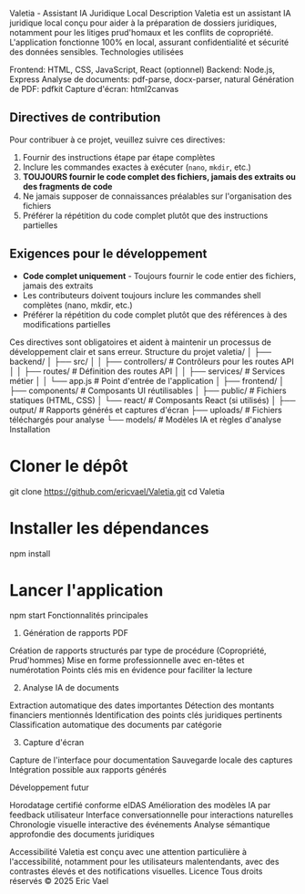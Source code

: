 Valetia - Assistant IA Juridique Local
Description
Valetia est un assistant IA juridique local conçu pour aider à la préparation de dossiers juridiques, notamment pour les litiges prud'homaux et les conflits de copropriété. L'application fonctionne 100% en local, assurant confidentialité et sécurité des données sensibles.
Technologies utilisées

Frontend: HTML, CSS, JavaScript, React (optionnel)
Backend: Node.js, Express
Analyse de documents: pdf-parse, docx-parser, natural
Génération de PDF: pdfkit
Capture d'écran: html2canvas

## Directives de contribution

Pour contribuer à ce projet, veuillez suivre ces directives:

1. Fournir des instructions étape par étape complètes
2. Inclure les commandes exactes à exécuter (`nano`, `mkdir`, etc.)
3. **TOUJOURS fournir le code complet des fichiers, jamais des extraits ou des fragments de code**
4. Ne jamais supposer de connaissances préalables sur l'organisation des fichiers
5. Préférer la répétition du code complet plutôt que des instructions partielles
## Exigences pour le développement

- **Code complet uniquement** - Toujours fournir le code entier des fichiers, jamais des extraits
- Les contributeurs doivent toujours inclure les commandes shell complètes (nano, mkdir, etc.)
- Préférer la répétition du code complet plutôt que des références à des modifications partielles

Ces directives sont obligatoires et aident à maintenir un processus de développement clair et sans erreur.
Structure du projet
valetia/
│
├── backend/
│   ├── src/
│   │   ├── controllers/       # Contrôleurs pour les routes API
│   │   ├── routes/            # Définition des routes API
│   │   ├── services/          # Services métier 
│   │   └── app.js             # Point d'entrée de l'application
│
├── frontend/
│   ├── components/            # Composants UI réutilisables
│   ├── public/                # Fichiers statiques (HTML, CSS)
│   └── react/                 # Composants React (si utilisés)
│
├── output/                    # Rapports générés et captures d'écran
├── uploads/                   # Fichiers téléchargés pour analyse
└── models/                    # Modèles IA et règles d'analyse
Installation
# Cloner le dépôt
git clone https://github.com/ericvael/Valetia.git
cd Valetia

# Installer les dépendances
npm install

# Lancer l'application
npm start
Fonctionnalités principales
1. Génération de rapports PDF

Création de rapports structurés par type de procédure (Copropriété, Prud'hommes)
Mise en forme professionnelle avec en-têtes et numérotation
Points clés mis en évidence pour faciliter la lecture

2. Analyse IA de documents

Extraction automatique des dates importantes
Détection des montants financiers mentionnés
Identification des points clés juridiques pertinents
Classification automatique des documents par catégorie

3. Capture d'écran

Capture de l'interface pour documentation
Sauvegarde locale des captures
Intégration possible aux rapports générés

Développement futur

Horodatage certifié conforme eIDAS
Amélioration des modèles IA par feedback utilisateur
Interface conversationnelle pour interactions naturelles
Chronologie visuelle interactive des événements
Analyse sémantique approfondie des documents juridiques

Accessibilité
Valetia est conçu avec une attention particulière à l'accessibilité, notamment pour les utilisateurs malentendants, avec des contrastes élevés et des notifications visuelles.
Licence
Tous droits réservés © 2025 Eric Vael
